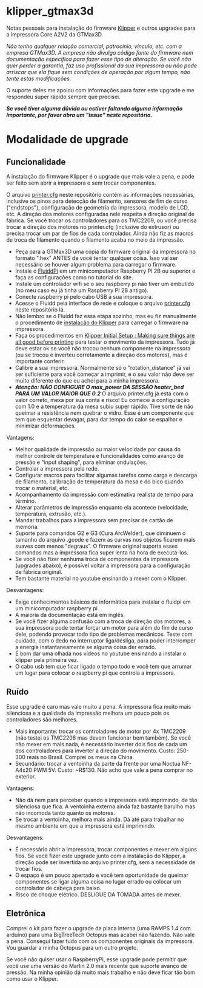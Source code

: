 # klipper_gtmax3d

Notas pessoais para instalação do firmware [Klipper](https://www.klipper3d.org/) e outros upgrades para a impressora Core A2V2 da GTMax3D.

*Não tenho qualquer relação comercial, patrocínio, vínculo, etc. com a empresa GTMax3D. A empresa não divulga código fonte do firmware nem documentação específica para fazer esse tipo de alteração. Se você não quer perder a garantia, faz uso profissional da sua impressora ou não pode arriscar que ela fique sem condições de operação por algum tempo, não tente estas modificações.*

O suporte deles me apoiou com informações para fazer este upgrade e me respondeu super rápido sempre que precisei. 

***Se você tiver alguma dúvida ou estiver faltando alguma informação importante, por favor abra um "issue" neste repositório.***


# Modalidade de upgrade

## Funcionalidade

A instalação do firmware Klipper é o upgrade que mais vale a pena, e pode ser feito sem abrir a impressora e sem trocar componentes.

O arquivo [printer.cfg](printer.cfg) neste repositório contém as informações necessárias, inclusive os pinos para detecção de filamento, sensores de fim de curso ("endstops"), configuração de geometria da impressora, modelo de LCD, etc. A direção dos motores configuradas nele respeita a direção original de fábrica. Se você trocar os controladores para os TMC2209, ou você precisa trocar a direção dos motores no printer.cfg (inclusive do extrusor) ou precisa trocar um par de fios de cada controlador. Ainda não fiz as macros de troca de filamento quando o filamento acaba no meio da impressão.

* Peça para a GTMax3D uma cópia do firmware original da impressora no formato ".hex" ANTES de você tentar qualquer coisa. Isso vai ser necessário se houver algum problema para carregar o firmware.
* Instale o [FluiddPi](https://docs.fluidd.xyz/installation/fluiddpi) em um minicomputador Raspberry PI 2B ou superior e faça as configurações como no tutorial do site.
* Instale um controlador wifi se o seu raspberry pi não tiver um embutido (no meu caso eu já tinha um Raspberry PI 2B antigo).
* Conecte raspberry pi pelo cabo USB à sua impressora.
* Acesse o Fluidd pela interface de rede e coloque o arquivo [printer.cfg](printer.cfg) neste repositório lá.
* Não lembro se o Fluidd faz essa etapa sozinho, mas eu fiz manualmente o procedimento de [instalação do Klipper](https://www.klipper3d.org/Installation.html) para carregar o firmware na impressora.
* Faça os procedimentos em [Klipper Initial Setup : Making sure things are all good before printing](https://www.youtube.com/watch?v=T-knWbh1Gg8) para testar o movimento da impressora. Tudo já deve estar ok se você não trocou nenhum componente na impressora (ou se trocou e inverteu corretamente a direção dos motores), mas é importante conferir.
* Calibre a sua impressora. Normalmente só o "rotation_distance" já vai ser suficiente para você começar a imprimir, e o seu valor não deve ser muito diferente do que eu achei para a minha impressora.
* ***Atenção: NÃO CONFIGURE O max_power DA SESSÃO heater_bed PARA UM VALOR MAIOR QUE 0.2*** O arquivo printer.cfg já está com o valor correto, mexa por sua conta e risco! Eu comecei a configuração com 1.0 e a temperatura da mesa subiu super rápido. Tive sorte de não queimar a resistência nem quebrar o vidro. Esse é um componente que tem que esquentar devagar, para dar tempo do calor se espalhar e minimizar deformações.


Vantagens:
* Melhor qualidade de impressão ou maior velocidade por causa do melhor controle de temperatura e funcionalidades como avanço de pressão e "input shaping", para eliminar ondulações.
* Controlar a impressora pela rede.
* Configurar macros para facilitar algumas tarefas como carga e descarga de filamento, calibração de temperatura da mesa e do bico quando trocar o material, etc.
* Acompanhamento da impressão com estimativa realista de tempo para término.
* Alterar parâmetros de impressão enquanto ela acontece (velocidade, temperatura, extrusão, etc.).
* Mandar trabalhos para a impressora sem precisar de cartão de memória.
* Suporte para comandos G2 e G3 (Cura ArcWelder), que diminuem o tamanho do arquivo .gcode e fazem as curvas nos objetos ficarem mais suaves com menos "degraus". O firmware original suporta esses comandos mas a impressora fica super lenta na hora de executá-los.
* Se você não fizer nenhuma troca de componentes da impressora (upgrades abaixo), é possível voltar a impressora para a configuração de fábrica original.
* Tem bastante material no youtube ensinando a mexer com o Klipper.

Desvantagens:
* Exige conhecimentos básicos de informática para instalar o fluidpi em um minicomputador raspberry pi.
* A maioria da documentação está em inglês.
* Se você fizer alguma confusão com a troca de direção dos motores, a sua impressora pode tentar forçar um motor para além do fim de curso dele, podendo provocar todo tipo de problemas mecânicos. Teste com cuidado, com o dedo no interruptor liga/desliga, para poder interromper a energia instantaneamente se alguma coisa der errado.
* É bom dar uma olhada nos vídeos no youtube ensinando a instalar o klipper pela primeira vez.
* O cabo usb tem que ficar ligado o tempo todo e você tem que arrumar um lugar para colocar o raspberry pi que controla a impressora.


## Ruído

Esse upgrade é caro mas vale muito a pena. A impressora fica muito mais silenciosa e a qualidade da impressão melhora um pouco pois os controladores são melhores.

* Mais importante: trocar os controladores de motor por 4x TMC2209 (não testei os TMC2208 mas devem funcionar bem também). Se você não mexer em mais nada, é necessário inverter dois fios de cada um dos controladores para inverter a direção do movimento. Custo: 250-300 reais no Brasil. Comprei os meus na China.
* Secundário: trocar a ventoinha da parte da frente por uma Noctua NF-A4x20 PWM 5V. Custo: ~R$130. Não acho que vale a pena comprar no exterior.

Vantagens:
* Não dá nem para perceber quando a impressora está imprimindo, de tão silenciosa que fica. A ventoinha externa ainda faz bastante barulho mas não incomoda tanto quanto os motores.
* Se trocar a ventoinha, melhora mais ainda. Dá até para trabalhar no mesmo ambiente em que a impressora está imprimindo.

Desvantagens:
* É necessário abrir a impressora, trocar componentes e mexer em alguns fios. Se você fizer este upgrade junto com a instalação do Klipper, a direção pode ser invertida no arquivo printer.cfg, sem a necessidade de trocar fios.
* O espaço é um pouco apertado e você tem oportunidade de queimar componentes se ligar alguma coisa no lugar errado ou colocar um controlador de cabeça para baixo.
* Risco de choque elétrico. DESLIGUE DA TOMADA antes de mexer.


## Eletrônica

Comprei o kit para fazer o upgrade da placa interna (uma RAMPS 1.4 com arduíno) para uma BigTreeTech Octopus mas acabei não fazendo. Não vale a pena. Consegui fazer tudo com os componentes originais da impressora. Vou guardar a minha Octopus para um outro projeto.

Se você não quiser usar o RaspberryPi, esse upgrade pode permitir que você use uma versão do Marlin 2.0 mais recente que suporte avanço de pressão. Na minha opinião dá muito mais trabalho e não deve ficar tão bom como usar o Klipper.


